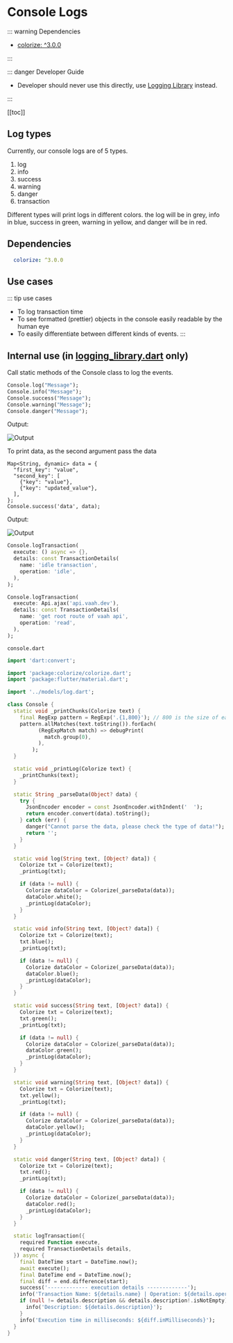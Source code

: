# Console Logs

::: warning Dependencies

- [colorize: ^3.0.0](https://pub.dev/packages/colorize)

:::

::: danger Developer Guide

- Developer should never use this directly, use [Logging Library](../logging_library.md) instead.

:::


[[toc]]

## Log types
Currently, our console logs are of 5 types.
1. log
2. info
3. success
4. warning
5. danger
6. transaction

Different types will print logs in different colors. the log will be in grey, info in blue, success in green, warning in yellow, and danger will be in red.

## Dependencies
```yaml
  colorize: ^3.0.0
```

## Use cases

::: tip use cases
- To log transaction time
- To see formatted (prettier) objects in the console easily readable by the human eye
- To easily differentiate between different kinds of events.
:::

## Internal use (in [logging_library.dart](../logging_library.md) only)

Call static methods of the Console class to log the events.

```dart
Console.log("Message");
Console.info("Message");
Console.success("Message");
Console.warning("Message");
Console.danger("Message");
```

Output:

<img :src="$withBase('/images/flutter/components/log/log-type.png')" alt="Output">

To print data, as the second argument pass the data 
```dart{8}
Map<String, dynamic> data = {
  "first_key": "value",
  "second_key": [
    {"key": "value"},
    {"key": "updated_value"},
  ],
};
Console.success('data', data);
```

Output:

<img :src="$withBase('/images/flutter/components/log/prettier-log.png')" alt="Output">

```dart
Console.logTransaction(
  execute: () async => {},
  details: const TransactionDetails(
    name: 'idle transaction',
    operation: 'idle',
  ),
);
```

```dart
Console.logTransaction(
  execute: Api.ajax('api.vaah.dev'),
  details: const TransactionDetails(
    name: 'get root route of vaah api',
    operation: 'read',
  ),
);
```

`console.dart`
```dart
import 'dart:convert';

import 'package:colorize/colorize.dart';
import 'package:flutter/material.dart';

import '../models/log.dart';

class Console {
  static void _printChunks(Colorize text) {
    final RegExp pattern = RegExp('.{1,800}'); // 800 is the size of each chunk
    pattern.allMatches(text.toString()).forEach(
          (RegExpMatch match) => debugPrint(
            match.group(0),
          ),
        );
  }

  static void _printLog(Colorize text) {
    _printChunks(text);
  }

  static String _parseData(Object? data) {
    try {
      JsonEncoder encoder = const JsonEncoder.withIndent('  ');
      return encoder.convert(data).toString();
    } catch (err) {
      danger("Cannot parse the data, please check the type of data!");
      return '';
    }
  }

  static void log(String text, [Object? data]) {
    Colorize txt = Colorize(text);
    _printLog(txt);

    if (data != null) {
      Colorize dataColor = Colorize(_parseData(data));
      dataColor.white();
      _printLog(dataColor);
    }
  }

  static void info(String text, [Object? data]) {
    Colorize txt = Colorize(text);
    txt.blue();
    _printLog(txt);

    if (data != null) {
      Colorize dataColor = Colorize(_parseData(data));
      dataColor.blue();
      _printLog(dataColor);
    }
  }

  static void success(String text, [Object? data]) {
    Colorize txt = Colorize(text);
    txt.green();
    _printLog(txt);

    if (data != null) {
      Colorize dataColor = Colorize(_parseData(data));
      dataColor.green();
      _printLog(dataColor);
    }
  }

  static void warning(String text, [Object? data]) {
    Colorize txt = Colorize(text);
    txt.yellow();
    _printLog(txt);

    if (data != null) {
      Colorize dataColor = Colorize(_parseData(data));
      dataColor.yellow();
      _printLog(dataColor);
    }
  }

  static void danger(String text, [Object? data]) {
    Colorize txt = Colorize(text);
    txt.red();
    _printLog(txt);

    if (data != null) {
      Colorize dataColor = Colorize(_parseData(data));
      dataColor.red();
      _printLog(dataColor);
    }
  }

  static logTransaction({
    required Function execute,
    required TransactionDetails details,
  }) async {
    final DateTime start = DateTime.now();
    await execute();
    final DateTime end = DateTime.now();
    final diff = end.difference(start);
    success('------------- execution details -------------');
    info('Transaction Name: ${details.name} | Operation: ${details.operation}');
    if (null != details.description && details.description!.isNotEmpty) {
      info('Description: ${details.description}');
    }
    info('Execution time in milliseconds: ${diff.inMilliseconds}');
  }
}
```